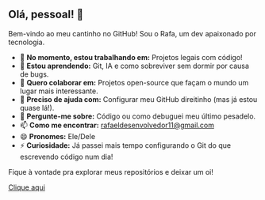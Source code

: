 ## Olá, pessoal! 👋

Bem-vindo ao meu cantinho no GitHub! Sou o Rafa, um dev apaixonado por tecnologia.

- 🔭 **No momento, estou trabalhando em:** Projetos legais com código!
- 🌱 **Estou aprendendo:** Git, IA e como sobreviver sem dormir por causa de bugs.
- 👯 **Quero colaborar em:** Projetos open-source que façam o mundo um lugar mais interessante.
- 🤔 **Preciso de ajuda com:** Configurar meu GitHub direitinho (mas já estou quase lá!).
- 💬 **Pergunte-me sobre:** Código ou como debuguei meu último pesadelo.
- 📫 **Como me encontrar:** rafaeldesenvolvedor11@gmail.com 
- 😄 **Pronomes:** Ele/Dele
- ⚡ **Curiosidade:** Já passei mais tempo configurando o Git do que escrevendo código num dia!

Fique à vontade pra explorar meus repositórios e deixar um oi!

[Clique aqui]([https://rafadev64.github.io/portifolio)
